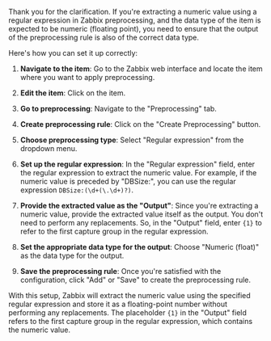 Thank you for the clarification. If you're extracting a numeric value using a regular expression in Zabbix preprocessing, and the data type of the item is expected to be numeric (floating point), you need to ensure that the output of the preprocessing rule is also of the correct data type.

Here's how you can set it up correctly:

1. **Navigate to the item**: Go to the Zabbix web interface and locate the item where you want to apply preprocessing.

2. **Edit the item**: Click on the item.

3. **Go to preprocessing**: Navigate to the "Preprocessing" tab.

4. **Create preprocessing rule**: Click on the "Create Preprocessing" button.

5. **Choose preprocessing type**: Select "Regular expression" from the dropdown menu.

6. **Set up the regular expression**: In the "Regular expression" field, enter the regular expression to extract the numeric value. For example, if the numeric value is preceded by "DBSize:", you can use the regular expression `DBSize:(\d+(\.\d+)?)`.

7. **Provide the extracted value as the "Output"**: Since you're extracting a numeric value, provide the extracted value itself as the output. You don't need to perform any replacements. So, in the "Output" field, enter `{1}` to refer to the first capture group in the regular expression.

8. **Set the appropriate data type for the output**: Choose "Numeric (float)" as the data type for the output.

9. **Save the preprocessing rule**: Once you're satisfied with the configuration, click "Add" or "Save" to create the preprocessing rule.

With this setup, Zabbix will extract the numeric value using the specified regular expression and store it as a floating-point number without performing any replacements. The placeholder `{1}` in the "Output" field refers to the first capture group in the regular expression, which contains the numeric value.